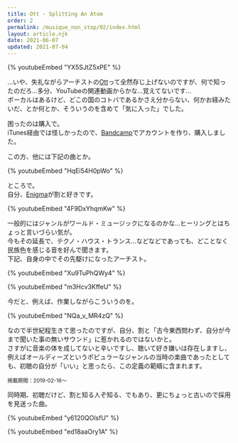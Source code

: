 ```yaml
---
title: Ott - Splitting An Atom
order: 2
permalink: /musique_non_stop/02/index.html
layout: article.njk
date: 2021-06-07
updated: 2021-07-04
---
```


{% youtubeEmbed "YX5SJtZ5xPE" %}

…いや、失礼ながらアーチストの[Ott](<https://en.wikipedia.org/wiki/Ott_(record_producer)>)って全然存じ上げないのですが、何で知ったのだろ…多分、YouTubeの関連動画からかな…覚えてないです…  
ボーカルはあるけど、どこの国のコトバであるかさえ分からない、何かお経みたいだ、とか何とか、そういうのを含めて「気に入った」でした。  

困ったのは購入で。  
iTunes経由では怪しかったので、[Bandcamp](https://ottsonic.bandcamp.com/)でアカウントを作り、購入しました。

この方、他には下記の曲とか。

{% youtubeEmbed "HqEi54H0pWo" %}

ところで。  
自分、[Enigma](https://ja.wikipedia.org/wiki/%E3%82%A8%E3%83%8B%E3%82%B0%E3%83%9E_%28%E3%83%9F%E3%83%A5%E3%83%BC%E3%82%B8%E3%82%B7%E3%83%A3%E3%83%B3%29)が割と好きです。

{% youtubeEmbed "4F9DxYhqmKw" %}

一般的にはジャンルがワールド・ミュージックになるのかな…ヒーリングとはちょっと言いづらい気が。  
今もその延長で、テクノ・ハウス・トランス…などなどであっても、どことなく民族色を感じる音を好んで聞きます。  
下記、自身の中でその先駆けになったアーチスト。

{% youtubeEmbed "Xu9TuPhQWy4" %}

{% youtubeEmbed "m3Hcv3KffeU" %}

今だと、例えば、作業しながらこういうのを。

{% youtubeEmbed "NQa_v_MR4zQ" %}

なので半世紀程生きて思ったのですが、自分、割と「古今東西問わず、自分が今まで聞いた事の無いサウンド」に惹かれるのではないかと。  
さすがに音楽の体を成してないと辛いですし、聴いて好き嫌いは存在しますし、例えばオールディーズというポピュラーなジャンルの当時の楽曲であったとしても、初聴の自分が「いい」と思ったら、この定義の範疇に含まれます。

<small>掲載期間：2019-02-16〜</small>

同時期、初聴だけど、割と知る人ぞ知る、でもあり、更にちょっと古いので採用を見送った曲。

{% youtubeEmbed "y6120QOlsfU" %}

{% youtubeEmbed "ed18aaOry1A" %}
